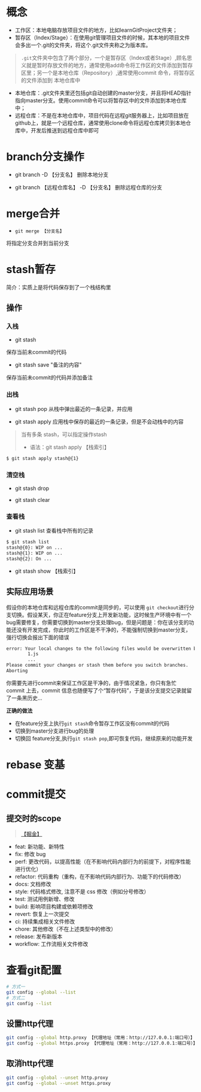 # 概念
- 工作区：本地电脑存放项目文件的地方，比如learnGitProject文件夹；
- 暂存区（Index/Stage）：在使用git管理项目文件的时候，其本地的项目文件会多出一个.git的文件夹，将这个.git文件夹称之为版本库。


> `.git`文件夹中包含了两个部分，一个是暂存区（Index或者Stage）,顾名思义就是暂时存放文件的地方，通常使用add命令将工作区的文件添加到暂存区里；另一个是本地仓库（Repository）,通常使用commit 命令，将暂存区的文件添加到 本地仓库中

- 本地仓库：.git文件夹里还包括git自动创建的master分支，并且将HEAD指针指向master分支。使用commit命令可以将暂存区中的文件添加到本地仓库中；
- 远程仓库：不是在本地仓库中，项目代码在远程git服务器上，比如项目放在github上，就是一个远程仓库，通常使用clone命令将远程仓库拷贝到本地仓库中，开发后推送到远程仓库中即可



# branch分支操作
- git branch -D 【分支名】
删除本地分支

- git branch 【远程仓库名】 -D 【分支名】
删除远程仓库的分支

# merge合并

- `git merge 【分支名】`

将指定分支合并到当前分支

# stash暂存
简介：实质上是将代码保存到了一个栈结构里

## 操作
### 入栈
- git stash

保存当前未commit的代码

- git stash save "备注的内容"

保存当前未commit的代码并添加备注


### 出栈

- git stash pop
从栈中弹出最近的一条记录，并应用

- git stash apply
应用栈中保存的最近的一条记录，但是不会动栈中的内容


> 当有多条 stash，可以指定操作stash
>- 语法：git stash apply 【栈索引】
```sh
$ git stash apply stash@{1}
```

### 清空栈

- git stash drop



- git stash clear

### 查看栈

- git stash list
查看栈中所有的记录


```sh
$ git stash list
stash@{0}: WIP on ...
stash@{1}: WIP on ...
stash@{2}: On ...
```

- git stash show 【栈索引】


## 实际应用场景

假设你的本地仓库和远程仓库的commit是同步的，可以使用 `git checkout`进行分支切换。假设某天，你正在feature分支上开发新功能，这时候生产环境中有一个bug需要修复，你需要切换到master分支处理bug，但是问题是：你在该分支的功能还没有开发完成，你此时的工作区是不干净的，不能强制切换到master分支，强行切换会报出下面的错误
```sh
error: Your local changes to the following files would be overwritten by checkout:
        1.js
        ...
Please commit your changes or stash them before you switch branches.
Aborting
```
你需要先进行commit来保证工作区是干净的，由于情况紧急，你只有急忙 commit 上去，commit 信息也随便写了个“暂存代码”，于是该分支提交记录就留了一条黑历史...

**正确的做法**

- 在feature分支上执行`git stash`命令暂存工作区没有commit的代码
- 切换到master分支进行bug的处理
- 切换回 feature分支,执行`git stash pop`,即可恢复代码，继续原来的功能开发



# rebase 变基


# commit提交

## 提交时的scope
> [【掘金】](https://juejin.cn/post/7133045617877581831)

- feat: 新功能、新特性
- fix: 修改 bug
- perf: 更改代码，以提高性能（在不影响代码内部行为的前提下，对程序性能进行优化）
- refactor: 代码重构（重构，在不影响代码内部行为、功能下的代码修改）
- docs: 文档修改
- style: 代码格式修改, 注意不是 css 修改（例如分号修改）
- test: 测试用例新增、修改
- build: 影响项目构建或依赖项修改
- revert: 恢复上一次提交
- ci: 持续集成相关文件修改
- chore: 其他修改（不在上述类型中的修改）
- release: 发布新版本
- workflow: 工作流相关文件修改



# 查看git配置

```sh
# 方式一
git config --global --list
# 方式二
git config --list 
```

## 设置http代理
```sh
git config --global http.proxy 【代理地址（常用：http://127.0.0.1:端口号）】
git config --global https.proxy 【代理地址（常用：http://127.0.0.1:端口号）】
```

## 取消http代理
```sh
git config --global --unset http.proxy
git config --global --unset https.proxy
```